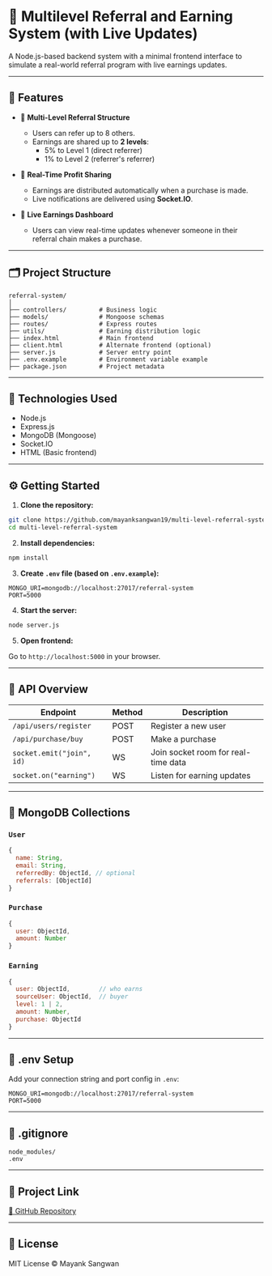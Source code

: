 
# 🧩 Multilevel Referral and Earning System (with Live Updates)

A Node.js-based backend system with a minimal frontend interface to simulate a real-world referral program with live earnings updates.

---

## 🚀 Features

- 🔗 **Multi-Level Referral Structure**
  - Users can refer up to 8 others.
  - Earnings are shared up to **2 levels**:
    - 5% to Level 1 (direct referrer)
    - 1% to Level 2 (referrer's referrer)

- 💸 **Real-Time Profit Sharing**
  - Earnings are distributed automatically when a purchase is made.
  - Live notifications are delivered using **Socket.IO**.

- 📡 **Live Earnings Dashboard**
  - Users can view real-time updates whenever someone in their referral chain makes a purchase.

---

## 🗂 Project Structure

```
referral-system/
│
├── controllers/         # Business logic
├── models/              # Mongoose schemas
├── routes/              # Express routes
├── utils/               # Earning distribution logic
├── index.html           # Main frontend
├── client.html          # Alternate frontend (optional)
├── server.js            # Server entry point
├── .env.example         # Environment variable example
├── package.json         # Project metadata
```

---

## 🧪 Technologies Used

- Node.js
- Express.js
- MongoDB (Mongoose)
- Socket.IO
- HTML (Basic frontend)

---

## ⚙️ Getting Started

1. **Clone the repository:**

```bash
git clone https://github.com/mayanksangwan19/multi-level-referral-system.git
cd multi-level-referral-system
```

2. **Install dependencies:**

```bash
npm install
```

3. **Create `.env` file (based on `.env.example`):**

```env
MONGO_URI=mongodb://localhost:27017/referral-system
PORT=5000
```

4. **Start the server:**

```bash
node server.js
```

5. **Open frontend:**

Go to `http://localhost:5000` in your browser.

---

## 🔌 API Overview

| Endpoint                  | Method | Description                          |
|---------------------------|--------|--------------------------------------|
| `/api/users/register`     | POST   | Register a new user                  |
| `/api/purchase/buy`       | POST   | Make a purchase                      |
| `socket.emit("join", id)` | WS     | Join socket room for real-time data |
| `socket.on("earning")`    | WS     | Listen for earning updates           |

---

## 💾 MongoDB Collections

### `User`

```js
{
  name: String,
  email: String,
  referredBy: ObjectId, // optional
  referrals: [ObjectId]
}
```

### `Purchase`

```js
{
  user: ObjectId,
  amount: Number
}
```

### `Earning`

```js
{
  user: ObjectId,        // who earns
  sourceUser: ObjectId,  // buyer
  level: 1 | 2,
  amount: Number,
  purchase: ObjectId
}
```

---

## 🔐 .env Setup

Add your connection string and port config in `.env`:

```
MONGO_URI=mongodb://localhost:27017/referral-system
PORT=5000
```

---

## 🙈 .gitignore

```
node_modules/
.env
```

---

## 📎 Project Link

[🔗 GitHub Repository](https://github.com/mayanksangwan19/Multilevel-referral-system)


---

## 🧾 License

MIT License © Mayank Sangwan
